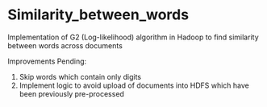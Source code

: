 # Similarity_between_words
Implementation of G2 (Log-likelihood) algorithm in Hadoop to find similarity between words across documents

Improvements Pending:
1. Skip words which contain only digits
2. Implement logic to avoid upload of documents into HDFS which have been previously pre-processed
